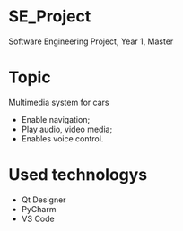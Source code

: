 # SE_Project
Software Engineering Project, Year 1, Master

# Topic 
Multimedia system for cars
- Enable navigation;
- Play audio, video media;
- Enables voice control.

# Used technologys
- Qt Designer
- PyCharm
- VS Code
  
